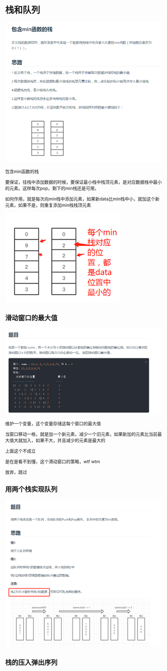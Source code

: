 # 栈和队列

![image-20200429083950772](imge/image-20200429083950772.png)

包含min函数的栈

要保证，往栈中添加数据的时候，要保证最小栈中栈顶元素，是对应数据栈中最小的元素。这样每次pop，剩下的min栈还是可用，

如何作用，就是每次向min栈中添加元素，如果新data比min栈中小，就加这个新元素，如果不是，则重复添加min栈栈顶元素

![image-20200429084300769](imge/image-20200429084300769.png)

## 滑动窗口的最大值

![image-20200429090417064](imge/image-20200429090417064.png)

维护一个变量，这个变量存储这每个窗口的最大值

当窗口移动一格，就是加一个新元素，减少一个旧元素，如果新加的元素比当前最大值大就加入，如果不大，并且减少的元素是最大的

上面这个不成立

是在是看不到懂，这个滑动窗口的策略，wtf wtm

放弃，跳过

## 用两个栈实现队列

![image-20200429095039267](imge/image-20200429095039267.png)

## 栈的压入弹出序列

